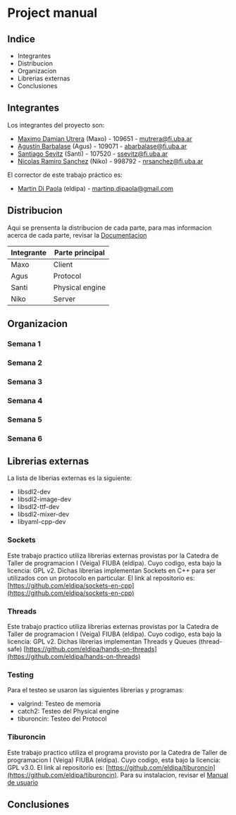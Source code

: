 # Project manual

## Indice

- Integrantes
- Distribucion
- Organizacion
- Librerias externas
- Conclusiones

## Integrantes

Los integrantes del proyecto son:

- [Maximo Damian Utrera](https://github.com/maxogod) (Maxo) - 109651 - <mutrera@fi.uba.ar>
- [Agustín Barbalase](https://github.com/agustinbarbalase) (Agus) - 109071 - <abarbalase@fi.uba.ar>
- [Santiago Sevitz](https://github.com/SantiSev) (Santi) - 107520 - <ssevitz@fi.uba.ar>
- [Nicolas Ramiro Sanchez](https://github.com/SantiSev) (Niko) - 998792 - <nrsanchez@fi.uba.ar>

El corrector de este trabajo práctico es:

- [Martin Di Paola](https://github.com/eldipa) (eldipa) - <martinp.dipaola@gmail.com>

## Distribucion

Aqui se prensenta la distribucion de cada parte, para mas informacion acerca de cada parte, revisar la
[Documentacion](./documentation.md)

| Integrante | Parte principal |
|------------|-----------------|
| Maxo       | Client          |
| Agus       | Protocol        |
| Santi      | Physical engine |
| Niko       | Server          |

## Organizacion

### Semana 1

### Semana 2

### Semana 3

### Semana 4

### Semana 5

### Semana 6

## Librerias externas

La lista de liberias externas es la siguiente:

- libsdl2-dev
- libsdl2-image-dev
- libsdl2-ttf-dev
- libsdl2-mixer-dev
- libyaml-cpp-dev

### Sockets

Este trabajo practico utiliza librerias externas provistas por la Catedra de Taller de programacion I (Veiga) FIUBA
(eldipa). Cuyo codigo, esta bajo la licencia: GPL v2. Dichas librerias implementan Sockets en C++ para ser utilizados
con un protocolo en particular. El link al repositorio es:
[https://github.com/eldipa/sockets-en-cpp](https://github.com/eldipa/sockets-en-cpp)

### Threads

Este trabajo practico utiliza librerias externas provistas por la Catedra de Taller de programacion I (Veiga) FIUBA
(eldipa). Cuyo codigo, esta bajo la licencia: GPL v2. Dichas librerias implementan Threads y Queues (thread-safe)
[https://github.com/eldipa/hands-on-threads](https://github.com/eldipa/hands-on-threads)

### Testing

Para el testeo se usaron las siguientes librerias y programas:

- valgrind: Testeo de memoria
- catch2: Testeo del Physical engine
- tiburoncin: Testeo del Protocol

### Tiburoncin

Este trabajo practico utiliza el programa provisto por la Catedra de Taller de programacion I (Veiga) FIUBA
(eldipa). Cuyo codigo, esta bajo la licencia: GPL v3.0. El link al repositorio es:
[https://github.com/eldipa/tiburoncin](https://github.com/eldipa/tiburoncin). Para su instalacion, revisar el
[Manual de usuario](./user_manual.md)

## Conclusiones

